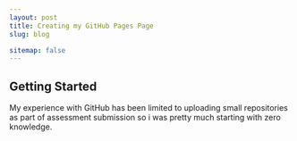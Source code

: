 ```yaml
---
layout: post
title: Creating my GitHub Pages Page
slug: blog

sitemap: false
---
```


## Getting Started
My experience with GitHub has been limited to uploading small repositories as part of assessment submission so i was pretty much starting with zero knowledge. 



